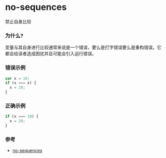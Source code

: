 # no-sequences

禁止自身比较

### 为什么?

变量与其自身进行比较通常来说是一个错误，要么是打字错误要么是重构错误。它都会给读者造成困扰并且可能会引入运行错误。

### 错误示例

```js
var x = 10;
if (x === x) {
  x = 20;
}
```

### 正确示例

```js
if (x === 10) {
  x = 20;
}
```

### 参考

- [no-sequences](https://eslint.org/docs/rules/no-sequences)
